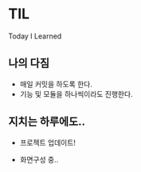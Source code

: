 # TIL

Today I Learned

## 나의 다짐

- 매일 커밋을 하도록 한다.
- 기능 및 모듈을 하나씩이라도 진행한다.

## 지치는 하루에도..

- 프로젝트 업데이트!

- 화면구성 중..
